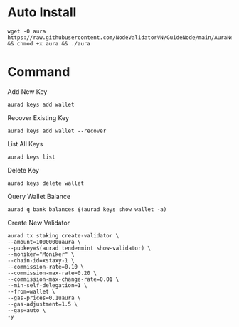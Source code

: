 # Auto Install

    wget -O aura https://raw.githubusercontent.com/NodeValidatorVN/GuideNode/main/AuraNetwork/aura && chmod +x aura && ./aura

# Command

Add New Key

    aurad keys add wallet

Recover Existing Key

    aurad keys add wallet --recover

List All Keys

    aurad keys list

Delete Key

    aurad keys delete wallet

Query Wallet Balance

    aurad q bank balances $(aurad keys show wallet -a)

Create New Validator

    aurad tx staking create-validator \
    --amount=1000000uaura \
    --pubkey=$(aurad tendermint show-validator) \
    --moniker="Moniker" \
    --chain-id=xstaxy-1 \
    --commission-rate=0.10 \
    --commission-max-rate=0.20 \
    --commission-max-change-rate=0.01 \
    --min-self-delegation=1 \
    --from=wallet \
    --gas-prices=0.1uaura \
    --gas-adjustment=1.5 \
    --gas=auto \
    -y 
